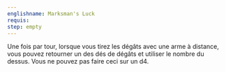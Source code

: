 ```yaml
---
englishname: Marksman's Luck
requis:
step: empty
---
```

Une fois par tour, lorsque vous tirez les dégâts avec une arme à distance, vous pouvez retourner un des dés de dégâts et utiliser le nombre du dessus. Vous ne pouvez pas faire ceci sur un d4.

